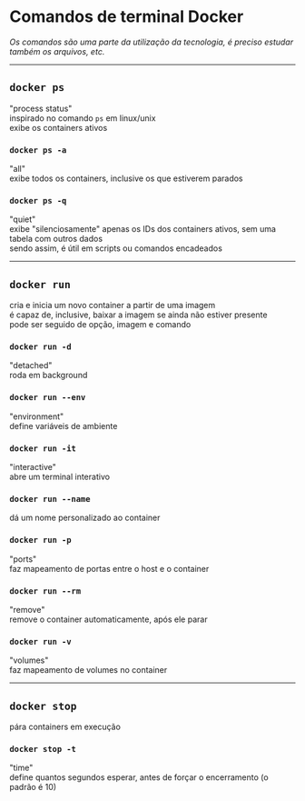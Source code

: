 # Comandos de terminal Docker

_Os comandos são uma parte da utilização da tecnologia, é preciso estudar também os arquivos, etc._

---

## `docker ps`
"process status"    
inspirado no comando `ps` em linux/unix     
exibe os containers ativos

### `docker ps -a`
"all"   
exibe todos os containers, inclusive os que estiverem parados

### `docker ps -q`
"quiet"     
exibe "silenciosamente" apenas os IDs dos containers ativos, sem uma tabela com outros dados   
sendo assim, é útil em scripts ou comandos encadeados

---

## `docker run`
cria e inicia um novo container a partir de uma imagem  
é capaz de, inclusive, baixar a imagem se ainda não estiver presente    
pode ser seguido de opção, imagem e comando     

### `docker run -d`
"detached"  
roda em background

### `docker run --env`
"environment"   
define variáveis de ambiente

### `docker run -it`
"interactive"   
abre um terminal interativo

### `docker run --name`
dá um nome personalizado ao container

### `docker run -p`
"ports"     
faz mapeamento de portas entre o host e o container

### `docker run --rm`
"remove"    
remove o container automaticamente, após ele parar

### `docker run -v`
"volumes"   
faz mapeamento de volumes no container

---

## `docker stop`
pára containers em execução

### `docker stop -t`
"time"  
define quantos segundos esperar, antes de forçar o encerramento (o padrão é 10)